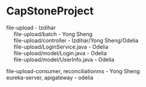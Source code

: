 # CapStoneProject
file-upload - Izdihar \
 &nbsp;&nbsp;&nbsp;&nbsp; file-upload/batch - Yong Sheng \
 &nbsp;&nbsp;&nbsp;&nbsp; file-upload/controller - Izdihar/Yong Sheng/Odelia \
 &nbsp;&nbsp;&nbsp;&nbsp; file-upload/LoginService.java - Odelia \
 &nbsp;&nbsp;&nbsp;&nbsp; file-upload/model/Login.java - Odelia \
 &nbsp;&nbsp;&nbsp;&nbsp;  file-upload/model/UserInfo.java - Odelia 


file-upload-consumer, reconciliationms - Yong Sheng \
eureka-server, apigateway - odelia
